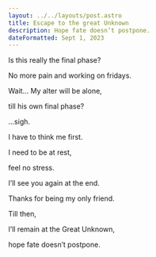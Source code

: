 ```yaml
---
layout: ../../layouts/post.astro
title: Escape to the great Unknown
description: Hope fate doesn’t postpone.
dateFormatted: Sept 1, 2023
---
```


Is this really the final phase?

No more pain and working on fridays.

Wait... My alter will be alone,

till his own final phase?

…sigh.

I have to think me first.

I need to be at rest,

feel no stress.

I’ll see you again at the end.

Thanks for being my only friend.

Till then,

I’ll remain at the Great Unknown,

hope fate doesn’t postpone.